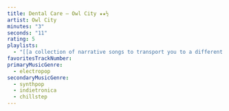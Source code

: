 ```yaml
---
title: Dental Care — Owl City ★★½
artist: Owl City
minutes: "3"
seconds: "11"
rating: 5
playlists:
  - "[[a collection of narrative songs to transport you to a different world]]"
favoritesTrackNumber:
primaryMusicGenre:
  - electropop
secondaryMusicGenre:
  - synthpop
  - indietronica
  - chillstep
---
```

